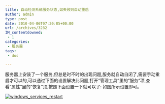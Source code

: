 ```yaml
---
title: 自动检测系统服务状态,如失败则自动重启
author: admin
type: post
date: 2010-04-06T07:30:05+00:00
url: /archives/3282
IM_contentdowned:
 - 1
categories:
 - 服务器
tags:
 - dos

---
```

服务器上安装了一个服务,但总是时不时的出现问题,服务就自动自闭了,需要手动重启才可以的,可以通过下面的设置解决此问题,打开”管理工具”里的”服务”项,查看”属性”里的”恢复”顶,按照下面设置一下就可以了:
如图所示设置即可。

[![windows_services_restart](http://blog.haohtml.com/wp-content/uploads/2010/04/windows_services_restart.jpg)][1]

 [1]: /wp-content/uploads/2010/04/windows_services_restart.jpg